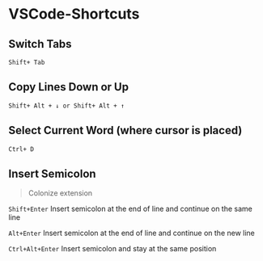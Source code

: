 # VSCode-Shortcuts

## Switch Tabs

```
Shift+ Tab
```

## Copy Lines Down or Up

```
Shift+ Alt + ↓ or Shift+ Alt + ↑
```

## Select Current Word (where cursor is placed)

```
Ctrl+ D
```

## Insert Semicolon 

 >  Colonize extension

`Shift+Enter` Insert semicolon at the end of line and continue on the same line

`Alt+Enter` Insert semicolon at the end of line and continue on the new line

`Ctrl+Alt+Enter` Insert semicolon and stay at the same position
